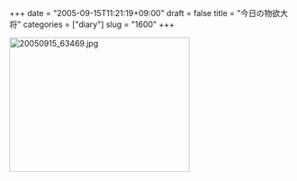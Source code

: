 +++
date = "2005-09-15T11:21:19+09:00"
draft = false
title = "今日の物欲大将"
categories = ["diary"]
slug = "1600"
+++

<img src="http://ieiriblog.img.jugem.cc/20050915_63469.jpg" class="pict" width="320" height="240" alt="20050915_63469.jpg" />
